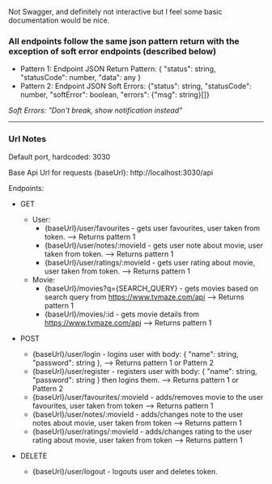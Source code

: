 <p> Not Swagger, and definitely not interactive but I feel some basic documentation would be nice. </p>

<h3> All endpoints follow the same json pattern return with the exception of soft error endpoints (described below) </h3>

- Pattern 1: Endpoint JSON Return Pattern: { "status": string, "statusCode": number, "data": any }
- Pattern 2: Endpoint JSON Soft Errors: {"status": string, "statusCode": number, "softError": boolean, "errors": {"msg": string}[]}

<i>Soft Errors: "Don't break, show notification instead"</i>
<hr/>

<h3> Url Notes </h3
  
Default port, hardcoded: 3030
  
Base Api Url for requests {baseUrl}: http://localhost:3030/api

Endpoints: 
  - GET
    - User: 
      - {baseUrl}/user/favourites - gets user favourites, user taken from token. --> Returns pattern 1
      - {baseUrl}/user/notes/:movieId - gets user note about movie, user taken from token. --> Returns pattern 1
      - {baseUrl}/user/ratings/:movieId - gets user rating about movie, user taken from token. --> Returns pattern 1
    - Movie: 
      - {baseUrl}/movies?q={SEARCH_QUERY} - gets movies based on search query from https://www.tvmaze.com/api --> Returns pattern 1
      - {baseUrl}/movies/:id - gets movie details from https://www.tvmaze.com/api --> Returns pattern 1
  
   - POST
      - {baseUrl}/user/login - logins user with body: { "name": string, "password": string }, --> Returns pattern 1 or Pattern 2
      - {baseUrl}/user/register - registers user with body: { "name": string, "password": string } then logins them. --> Returns pattern 1 or Pattern 2
      - {baseUrl}/user/favourites/:movieId - adds/removes movie to the user favourites, user taken from token --> Returns pattern 1
      - {baseUrl}/user/notes/:movieId - adds/changes note to the user notes about movie, user taken from token --> Returns pattern 1
      - {baseUrl}/user/ratings/:movieId - adds/changes rating to the user rating about movie, user taken from token --> Returns pattern 1

  - DELETE
    - {baseUrl}/user/logout - logouts user and deletes token.

